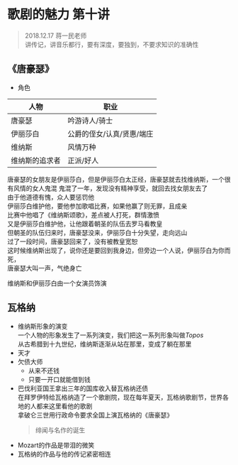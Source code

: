 # 歌剧的魅力 第十讲
> 2018.12.17 蒋一民老师  
> 讲传记，讲音乐都行，要有深度，要独到，不要求知识的准确性  
## 《唐豪瑟》  
* 角色  

| 人物 | 职业 |  
| --- | --- |  
| 唐豪瑟 | 吟游诗人/骑士 |  
| 伊丽莎白 | 公爵的侄女/认真/贤惠/端庄 |  
| 维纳斯 | 风情万种 |  
| 维纳斯的追求者 | 正派/好人 |  

唐豪瑟的女朋友是伊丽莎白，但是伊丽莎白太正经，唐豪瑟就去找维纳斯，一个很有风情的女人鬼混
鬼混了一年，发现没有精神享受，就回去找女朋友去了  
由于他道德有愧，众人要惩罚他  
伊丽莎白维护他，要他参加歌唱比赛，如果他赢了则无罪，且成亲  
比赛中他唱了《维纳斯颂歌》，差点被人打死，群情激愤  
又是伊丽莎白维护他，让他跟着朝圣的队伍去罗马看教皇  
但朝圣的队伍归来时，唐豪瑟没来，伊丽莎白十分失望，走向远山  
过了一段时间，唐豪瑟回来了，没有被教皇宽恕  
这时候维纳斯出现了，说你还是要回到我身边，但旁边一个人说，伊丽莎白为你而死，  
唐豪瑟大叫一声，气绝身亡  

维纳斯和伊丽莎白由一个女演员饰演

## 瓦格纳  
* 维纳斯形象的演变  
    一个人物的形象发生了一系列演变，我们把这一系列形象叫做*Topos*  
    从古希腊到十九世纪，维纳斯逐渐从站在那里，变成了躺在那里  
* 天才  
* 欠债大师  
    * 从来不还钱  
    * 只要一开口就能借到钱  
* 巴伐利亚国王拿出三年的国库收入替瓦格纳还债  
    在拜罗伊特给瓦格纳造了一个歌剧院，现在每年夏天，瓦格纳歌剧节，世界各地的人都来这里看他的歌剧   
    拿破仑三世用行政命令要求全国上演瓦格纳的《唐豪瑟》
    > 绯闻与名作的诞生  
* Mozart的作品是带泪的微笑  
* 瓦格纳的作品与他的传记紧密相连


